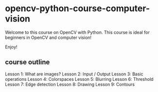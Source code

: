 # opencv-python-course-computer-vision

Welcome to this course on OpenCV with Python. This course is ideal for beginners in OpenCV and computer vision!

Enjoy!

## course outline

Lesson 1: What are images?
Lesson 2: Input / Output
Lesson 3: Basic operations
Lesson 4: Colorspaces
Lesson 5: Blurring
Lesson 6: Threshold
Lesson 7: Edge detection
Lesson 8: Drawing
Lesson 9: Contours



